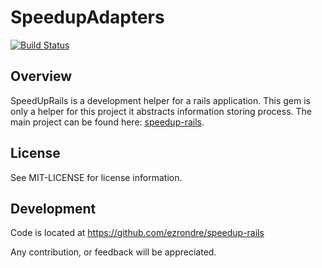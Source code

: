 # SpeedupAdapters
[![Build Status](https://travis-ci.org/ezrondre/speedup-adapters.png?branch=master)](https://travis-ci.org/ezrondre/speedup-adapters)

## Overview

SpeedUpRails is a development helper for a rails application.
This gem is only a helper for this project it abstracts information storing process.
The main project can be found here: [speedup-rails][speedup].

[speedup]: https://github.com/ezrondre/speedup-rails

## License

See MIT-LICENSE for license information.

## Development

Code is located at https://github.com/ezrondre/speedup-rails

Any contribution, or feedback will be appreciated.
